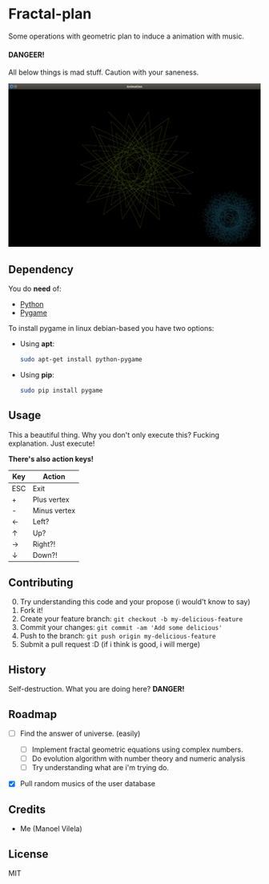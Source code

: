 # Fractal-plan

Some operations with geometric plan to induce a animation with music.

#### DANGEER!

All below things is mad stuff. Caution with your saneness.

![mad-graph](fractal-plan.png)

## Dependency

You do **need** of:
  * [Python](https://www.python.org/)
  * [Pygame](http://www.pygame.org/download.shtml)

To install pygame in linux debian-based you have two options:

  * Using **apt**:
    ```bash
    sudo apt-get install python-pygame
    ```
 
  * Using **pip**:
    ```bash
    sudo pip install pygame
    ```

## Usage

This a beautiful thing. Why you don't only execute this? Fucking explanation. Just execute!

__There's also action keys!__

| Key  |      Action       |
|------| ----------------  |
| ESC  |  Exit             |
|  +   |  Plus vertex      |
|  -   |  Minus vertex	   |
|  ←   |  Left?            |
|  ↑   |  Up?              |
|  →   |  Right?!          |
|  ↓   |  Down?!           |
	
## Contributing

0. Try understanding this code and your propose (i would't know to say)
1. Fork it!
2. Create your feature branch: `git checkout -b my-delicious-feature`
3. Commit your changes: `git commit -am 'Add some delicious'`
4. Push to the branch: `git push origin my-delicious-feature`
5. Submit a pull request :D (if i think is good, i will merge)

## History

Self-destruction. What you are doing here? **DANGER!**

## Roadmap 
  - [ ] Find the answer of universe. (easily)
  	- [ ] Implement fractal geometric equations using complex numbers.
  	- [ ] Do evolution algorithm with number theory and numeric analysis
  	- [ ] Try understanding what are i'm trying do.
  - [X] Pull random musics of the user database


## Credits
  - Me (Manoel Vilela)

## License

MIT 